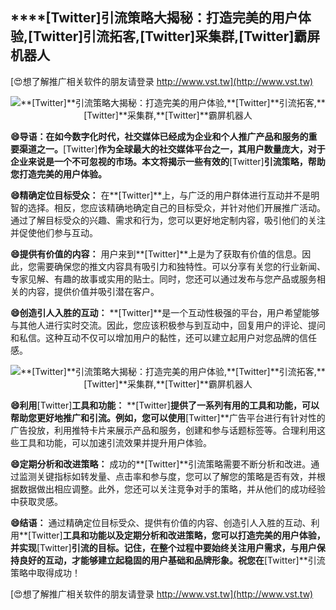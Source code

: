 ## ****[Twitter]**引流策略大揭秘：打造完美的用户体验,**[Twitter]**引流拓客,**[Twitter]**采集群,**[Twitter]**霸屏机器人**

[😍想了解推广相关软件的朋友请登录 http://www.vst.tw](http://www.vst.tw)

 <center><img src="https://vst.tw/MP4/tuiguang/png/0.png" alt="**[Twitter]**引流策略大揭秘：打造完美的用户体验,**[Twitter]**引流拓客,**[Twitter]**采集群,**[Twitter]**霸屏机器人"></center>

**😄导语：在如今数字化时代，社交媒体已经成为企业和个人推广产品和服务的重要渠道之一。**[Twitter]**作为全球最大的社交媒体平台之一，其用户数量庞大，对于企业来说是一个不可忽视的市场。本文将揭示一些有效的**[Twitter]**引流策略，帮助您打造完美的用户体验。**

**😄精确定位目标受众：**
在**[Twitter]**上，与广泛的用户群体进行互动并不是明智的选择。相反，您应该精确地确定自己的目标受众，并针对他们开展推广活动。通过了解目标受众的兴趣、需求和行为，您可以更好地定制内容，吸引他们的关注并促使他们参与互动。

**😄提供有价值的内容：**
用户来到**[Twitter]**上是为了获取有价值的信息。因此，您需要确保您的推文内容具有吸引力和独特性。可以分享有关您的行业新闻、专家见解、有趣的故事或实用的贴士。同时，您还可以通过发布与您产品或服务相关的内容，提供价值并吸引潜在客户。

**😄创造引人入胜的互动：**
**[Twitter]**是一个互动性极强的平台，用户希望能够与其他人进行实时交流。因此，您应该积极参与到互动中，回复用户的评论、提问和私信。这种互动不仅可以增加用户的黏性，还可以建立起用户对您品牌的信任感。

 <center><img src="https://vst.tw/MP4/tuiguang/png/3.png" alt="**[Twitter]**引流策略大揭秘：打造完美的用户体验,**[Twitter]**引流拓客,**[Twitter]**采集群,**[Twitter]**霸屏机器人"></center>

**😄利用**[Twitter]**工具和功能：**
**[Twitter]**提供了一系列有用的工具和功能，可以帮助您更好地推广和引流。例如，您可以使用**[Twitter]**广告平台进行有针对性的广告投放，利用推特卡片来展示产品和服务，创建和参与话题标签等。合理利用这些工具和功能，可以加速引流效果并提升用户体验。

**😄定期分析和改进策略：**
成功的**[Twitter]**引流策略需要不断分析和改进。通过监测关键指标如转发量、点击率和参与度，您可以了解您的策略是否有效，并根据数据做出相应调整。此外，您还可以关注竞争对手的策略，并从他们的成功经验中获取灵感。

**😄结语：**
通过精确定位目标受众、提供有价值的内容、创造引人入胜的互动、利用**[Twitter]**工具和功能以及定期分析和改进策略，您可以打造完美的用户体验，并实现**[Twitter]**引流的目标。记住，在整个过程中要始终关注用户需求，与用户保持良好的互动，才能够建立起稳固的用户基础和品牌形象。祝您在**[Twitter]**引流策略中取得成功！

[😍想了解推广相关软件的朋友请登录 http://www.vst.tw](http://www.vst.tw)



